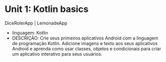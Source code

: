 Unit 1: Kotlin basics
=================
<!--ts-->
  DiceRolerApp | LemonadeApp
   
<!--ts-->
  
   * linguagem: Kotlin
   * DESCRIÇÃO: Crie seus primeiros aplicativos Android com a linguagem de programação Kotlin. 
                Adicione imagens e texto aos seus aplicativos Android e aprenda como usar classes, 
                objetos e condicionais para criar um aplicativo interativo para seus usuários.
